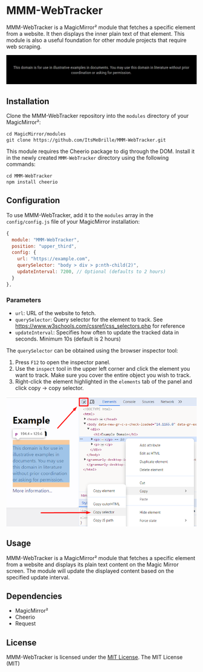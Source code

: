 # MMM-WebTracker

MMM-WebTracker is a MagicMirror² module that fetches a specific element from a website. It then displays the inner plain text of that element. This module is also a useful foundation for other module projects that require web scraping.

![Screenshot](screenshot.png)

## Installation

Clone the MMM-WebTracker repository into the `modules` directory of your MagicMirror²:
```shell
cd MagicMirror/modules
git clone https://github.com/ItsMeBrille/MMM-WebTracker.git
```
This module requires the Cheerio package to dig through the DOM. Install it in the newly created `MMM-WebTracker` directory using the following commands:
```shell
cd MMM-WebTracker
npm install cheerio
```

## Configuration

To use MMM-WebTracker, add it to the `modules` array in the `config/config.js` file of your MagicMirror installation:

```javascript
{
  module: "MMM-WebTracker",
  position: "upper_third",
  config: {
    url: "https://example.com",
    querySelector: "body > div > p:nth-child(2)",
    updateInterval: 7200, // Optional (defaults to 2 hours)
  }
},
```

### Parameters

- `url`: URL of the website to fetch.
- `querySelector`: Query selector for the element to track. See https://www.w3schools.com/cssref/css_selectors.php for reference
- `updateInterval`: Specifies how often to update the tracked data in seconds. Minimum 10s (default is 2 hours)

The `querySelector` can be obtained using the browser inspector tool:
1. Press `F12` to open the inspector panel.
2. Use the `inspect` tool in the upper left corner and click the element you want to track. Make sure you cover the entire object you wish to track.
3. Right-click the element highlighted in the `elements` tab of the panel and click copy -> copy selector.

![Explanation of query selector](explanation.png)

## Usage

MMM-WebTracker is a MagicMirror² module that fetches a specific element from a website and displays its plain text content on the Magic Mirror screen. The module will update the displayed content based on the specified update interval.

## Dependencies

* MagicMirror²
* Cheerio
* Request

## License

MMM-WebTracker is licensed under the [MIT License](LICENSE).
The MIT License (MIT)
